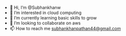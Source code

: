 - 👋 Hi, I’m @Subhankhanw
- 👀 I’m interested in cloud computing
- 🌱 I’m currently learning basic skills to grow
- 💞️ I’m looking to collaborate on aws
- 📫 How to reach me subhankhanpathan44@gmail.com

<!---
Subhankhanw/Subhankhanw is a ✨ special ✨ repository because its `README.md` (this file) appears on your GitHub profile.
You can click the Preview link to take a look at your changes.
--->
